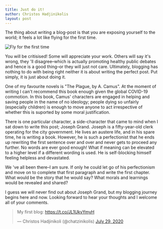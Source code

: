 ```yaml
---
title: Just do it! 
author: Christos Hadjinikolis
layout: post
---
```

The thing about writing a blog-post is that you are exposing yourself to the world; it feels a lot like flying for the first time.

<span class="image center"><img src="{{ 'assets/images/2020-07-31-Just-do-it-01.jpeg' | relative_url }}" alt="Fly for the first time" /></span>
 

You will be critisised! Some will appreciate your work. Others will say it's wrong, they 'll disagree&ndash;which is actually 
promoting healthy public debates and hence is a good thing&ndash;or they will just not care. Ultimately, blogging has nothing 
to do with being right neither it is about writing the perfect post. Put simply, it is just about doing it.

One of my favourite novels is "The Plague, by A. Camus". At the moment of writing I can't recommend this book enough given 
the global COVID-19 commotion. In this book, Camus' characters are engaged in helping and saving people in the name of no ideology; 
people dying so unfairly (especially children) is enough to move anyone to act irrespective of whether this is suported by some
moral justification.

There is one particular character, a side-character that came to mind when I sat down to write this post; Joseph Grand. 
Joseph is a fifty-year-old clerk operating for the city government. He lives an austere life, and in his spare time, he 
is writing a book. However, he is such a perfectionist that he ends up rewriting the first sentence over and over and never
gets to proceed any further. No words are ever good enough! What if meaning can be elevated to a higher level if a different 
wording is used. He is self-blocking himself feeling helpless and devastated.
 
We 've all been there&ndash;I am sure. If only he could let go of his perfectionism and move on to complete that first paragraph 
and write the first chapter. What would be the story that he would say? What morals and learnings would be revealed and shared?

I guess we will never find out about Joseph Grand, but my blogging journey begins here and now. Looking forward to hear 
your thoughts and I welcome all of your comments.        
 
<blockquote class="twitter-tweet" data-theme="light"><p lang="en" dir="ltr">My first blog: <a href="https://t.co/JL1UkvYmyH">https://t.co/JL1UkvYmyH</a></p>&mdash; Christos Hadjinikoli (@chatzinikolis) <a href="https://twitter.com/chatzinikolis/status/1288427049485578241?ref_src=twsrc%5Etfw">July 29, 2020</a></blockquote> <script async src="https://platform.twitter.com/widgets.js" charset="utf-8"></script>  
   